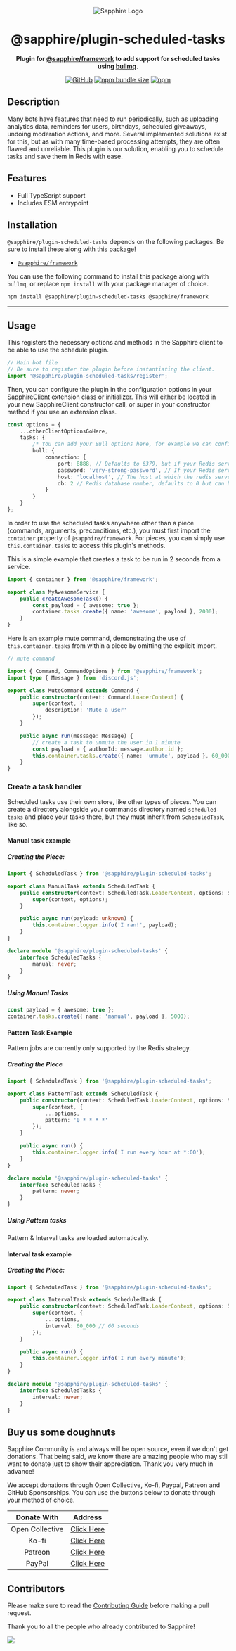 <div align="center">

![Sapphire Logo](https://raw.githubusercontent.com/sapphiredev/assets/main/banners/SapphireCommunity.png)

# @sapphire/plugin-scheduled-tasks

**Plugin for <a href="https://github.com/sapphiredev/framework">@sapphire/framework</a> to add support for scheduled tasks using <a href="https://github.com/taskforcesh/bullmq">bullmq</a>.**

[![GitHub](https://img.shields.io/github/license/sapphiredev/plugins)](https://github.com/sapphiredev/plugins/blob/main/LICENSE.md)
[![npm bundle size](https://img.shields.io/bundlephobia/min/@sapphire/plugin-scheduled-tasks?logo=webpack&style=flat-square)](https://bundlephobia.com/result?p=@sapphire/plugin-scheduled-tasks)
[![npm](https://img.shields.io/npm/v/@sapphire/plugin-scheduled-tasks?color=crimson&logo=npm&style=flat-square)](https://www.npmjs.com/package/@sapphire/plugin-scheduled-tasks)

</div>

## Description

Many bots have features that need to run periodically, such as uploading analytics data, reminders for users, birthdays, scheduled giveaways, undoing moderation actions, and more. Several implemented solutions exist for this, but as with many time-based processing attempts, they are often flawed and unreliable. This plugin is our solution, enabling you to schedule tasks and save them in Redis with ease.

## Features

-   Full TypeScript support
-   Includes ESM entrypoint

## Installation

`@sapphire/plugin-scheduled-tasks` depends on the following packages. Be sure to install these along with this package!

-   [`@sapphire/framework`](https://www.npmjs.com/package/@sapphire/framework)

You can use the following command to install this package along with `bullmq`, or replace `npm install` with your package manager of choice.

```sh
npm install @sapphire/plugin-scheduled-tasks @sapphire/framework
```

---

## Usage

This registers the necessary options and methods in the Sapphire client to be able to use the schedule plugin.

```typescript
// Main bot file
// Be sure to register the plugin before instantiating the client.
import '@sapphire/plugin-scheduled-tasks/register';
```

Then, you can configure the plugin in the configuration options in your SapphireClient extension class or initializer. This will either be located in your new SapphireClient constructor call, or super in your constructor method if you use an extension class.

```typescript
const options = {
	...otherClientOptionsGoHere,
	tasks: {
		/* You can add your Bull options here, for example we can configure custom Redis connection options: */
		bull: {
			connection: {
				port: 8888, // Defaults to 6379, but if your Redis server runs on another port configure it here
				password: 'very-strong-password', // If your Redis server requires a password configure it here
				host: 'localhost', // The host at which the redis server is found
				db: 2 // Redis database number, defaults to 0 but can be any value between 0 and 15
			}
		}
	}
};
```

In order to use the scheduled tasks anywhere other than a piece (commands, arguments, preconditions, etc.), you must first import the `container` property of `@sapphire/framework`. For pieces, you can simply use `this.container.tasks` to access this plugin's methods.

This is a simple example that creates a task to be run in 2 seconds from a service.

```typescript
import { container } from '@sapphire/framework';

export class MyAwesomeService {
	public createAwesomeTask() {
		const payload = { awesome: true };
		container.tasks.create({ name: 'awesome', payload }, 2000);
	}
}
```

Here is an example mute command, demonstrating the use of `this.container.tasks` from within a piece by omitting the explicit import.

```typescript
// mute command

import { Command, CommandOptions } from '@sapphire/framework';
import type { Message } from 'discord.js';

export class MuteCommand extends Command {
	public constructor(context: Command.LoaderContext) {
		super(context, {
			description: 'Mute a user'
		});
	}

	public async run(message: Message) {
		// create a task to unmute the user in 1 minute
		const payload = { authorId: message.author.id };
		this.container.tasks.create({ name: 'unmute', payload }, 60_000);
	}
}
```

### Create a task handler

Scheduled tasks use their own store, like other types of pieces. You can create a directory alongside your commands directory named `scheduled-tasks` and place your tasks there, but they must inherit from `ScheduledTask`, like so.

#### Manual task example

##### Creating the Piece:

```typescript
import { ScheduledTask } from '@sapphire/plugin-scheduled-tasks';

export class ManualTask extends ScheduledTask {
	public constructor(context: ScheduledTask.LoaderContext, options: ScheduledTask.Options) {
		super(context, options);
	}

	public async run(payload: unknown) {
		this.container.logger.info('I ran!', payload);
	}
}

declare module '@sapphire/plugin-scheduled-tasks' {
	interface ScheduledTasks {
		manual: never;
	}
}
```

##### Using Manual Tasks

```typescript
const payload = { awesome: true };
container.tasks.create({ name: 'manual', payload }, 5000);
```

#### Pattern Task Example

Pattern jobs are currently only supported by the Redis strategy.

##### Creating the Piece

```typescript
import { ScheduledTask } from '@sapphire/plugin-scheduled-tasks';

export class PatternTask extends ScheduledTask {
	public constructor(context: ScheduledTask.LoaderContext, options: ScheduledTask.Options) {
		super(context, {
			...options,
			pattern: '0 * * * *'
		});
	}

	public async run() {
		this.container.logger.info('I run every hour at *:00');
	}
}

declare module '@sapphire/plugin-scheduled-tasks' {
	interface ScheduledTasks {
		pattern: never;
	}
}
```

##### Using Pattern tasks

Pattern & Interval tasks are loaded automatically.

#### Interval task example

##### Creating the Piece:

```typescript
import { ScheduledTask } from '@sapphire/plugin-scheduled-tasks';

export class IntervalTask extends ScheduledTask {
	public constructor(context: ScheduledTask.LoaderContext, options: ScheduledTask.Options) {
		super(context, {
			...options,
			interval: 60_000 // 60 seconds
		});
	}

	public async run() {
		this.container.logger.info('I run every minute');
	}
}

declare module '@sapphire/plugin-scheduled-tasks' {
	interface ScheduledTasks {
		interval: never;
	}
}
```

## Buy us some doughnuts

Sapphire Community is and always will be open source, even if we don't get donations. That being said, we know there are amazing people who may still want to donate just to show their appreciation. Thank you very much in advance!

We accept donations through Open Collective, Ko-fi, Paypal, Patreon and GitHub Sponsorships. You can use the buttons below to donate through your method of choice.

|   Donate With   |                       Address                       |
| :-------------: | :-------------------------------------------------: |
| Open Collective | [Click Here](https://sapphirejs.dev/opencollective) |
|      Ko-fi      |      [Click Here](https://sapphirejs.dev/kofi)      |
|     Patreon     |    [Click Here](https://sapphirejs.dev/patreon)     |
|     PayPal      |     [Click Here](https://sapphirejs.dev/paypal)     |

## Contributors

Please make sure to read the [Contributing Guide][contributing] before making a pull request.

Thank you to all the people who already contributed to Sapphire!

<a href="https://github.com/sapphiredev/plugins/graphs/contributors">
  <img src="https://contrib.rocks/image?repo=sapphiredev/plugins" />
</a>

[contributing]: https://github.com/sapphiredev/.github/blob/main/.github/CONTRIBUTING.md
